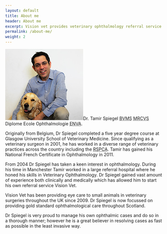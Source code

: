 ```yaml
---
layout: default
title: About me
header: About me
excerpt: Vision vet provides veterinary ophthalmology referral service and EMERGENCY service in Edinburgh, Livingston, Glasgow and across Scotland. It is run by Dr Tamir Spiegel, a veterinary ophthalmologist consultant.
permalink: /about-me/
weight: 2
---
```

<img src="/img/tamir.jpg" alt="Tamir Spiegel" class="pull-right img-responsive img--floatright img--fullwidth" />Dr. Tamir Spiegel <abbr title="Bachelor of Veterinary Medicine Science">BVMS</abbr> <abbr title="Member of the Royal College of Veterinary Surgeons">MRCVS</abbr> Diplome Ecole Ophthalmologie <abbr title="École nationale vétérinaire d'Alfort">ENVA</abbr>.

Originally from Belgium, Dr Spiegel completed a five year degree course at Glasgow University School of Veterinary Medicine. Since qualifying as a veterinary surgeon in 2001, he has worked in a diverse range of veterinary practices across the country including the <abbr title="Royal Society for the Prevention of Cruelty to Animals">RSPCA</abbr>. Tamir has gained his National French Certificate in Ophthalmology in 2011.

From 2004 Dr Spiegel has taken a keen interest in ophthalmology. During his time in Manchester Tamir worked in a large referral hospital where he honed his skills in Veterinary Ophthalmology. Dr Spiegel gained vast amount of experience both clinically and medically which has allowed him to start his own referral service Vision Vet.

Vision Vet has been providing eye care to small animals in veterinary surgeries throughout the UK since 2009. Dr Spiegel is now focussed on providing gold standard ophthalmological care throughout Scotland.

Dr Spiegel is very proud to manage his own ophthalmic cases and do so in a thorough manner; however he is a great believer in resolving cases as fast as possible in the least invasive way.
